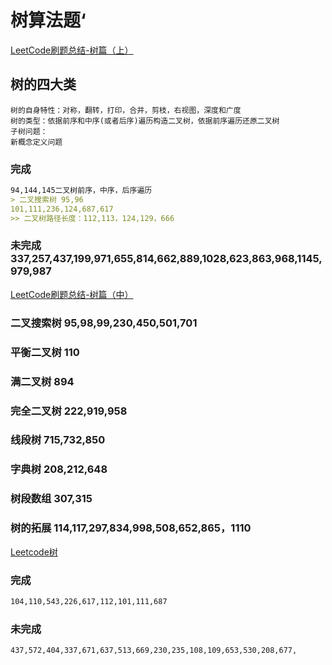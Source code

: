 # 树算法题‘
[LeetCode刷题总结-树篇（上）](https://www.cnblogs.com/liuzhen1995/p/11921771.html)
## 树的四大类
    树的自身特性：对称，翻转，打印，合并，剪枝，右视图，深度和广度
    树的类型：依据前序和中序(或者后序)遍历构造二叉树，依据前序遍历还原二叉树
    子树问题：
    新概念定义问题
### 完成
```markdown
94,144,145二叉树前序，中序，后序遍历
> 二叉搜索树 95,96
101,111,236,124,687,617
>> 二叉树路径长度：112,113，124,129，666
```
### 未完成 337,257,437,199,971,655,814,662,889,1028,623,863,968,1145,979,987
[LeetCode刷题总结-树篇（中）](https://www.cnblogs.com/liuzhen1995/p/11951163.html)
### 二叉搜索树 95,98,99,230,450,501,701
### 平衡二叉树 110
### 满二叉树 894
### 完全二叉树 222,919,958
### 线段树 715,732,850
### 字典树 208,212,648
### 树段数组 307,315
### 树的拓展 114,117,297,834,998,508,652,865，1110
[Leetcode树](https://cyc2018.github.io/CS-Notes/#/notes/Leetcode%20%E9%A2%98%E8%A7%A3%20-%20%E6%A0%91)

### 完成
```markdown
104,110,543,226,617,112,101,111,687
```
### 未完成
```markdown
437,572,404,337,671,637,513,669,230,235,108,109,653,530,208,677,
```
